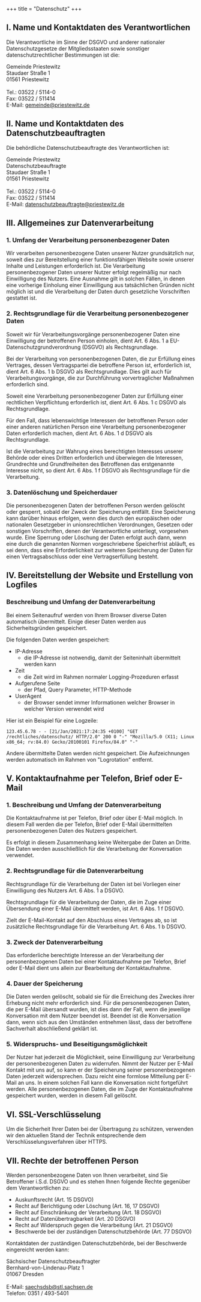 +++
title = "Datenschutz"
+++

<h2 class="title is-2">I. Name und Kontaktdaten des Verantwortlichen</h2>
Die Verantwortliche im Sinne der DSGVO und anderer nationaler
Datenschutzgesetze der Mitgliedsstaaten sowie sonstiger
datenschutzrechtlicher Bestimmungen ist die:

Gemeinde Priestewitz<br>
Staudaer Straße 1<br>
01561 Priestewitz<br>
<br>
Tel.: 03522 / 5114-0<br>
Fax: 03522 / 511414<br>
E-Mail: gemeinde@priestewitz.de

<h2 class="title is-2">II. Name und Kontaktdaten des Datenschutzbeauftragten</h2>

Die behördliche Datenschutzbeauftragte des Verantwortlichen ist:

Gemeinde Priestewitz<br>
Datenschutzbeauftragte<br>
Staudaer Straße 1<br>
01561 Priestewitz<br>
<br>
Tel.: 03522 / 5114-0<br>
Fax: 03522 / 511414<br>
E-Mail: datenschutzbeauftragte@priestewitz.de

<h2 class="title is-2">III. Allgemeines zur Datenverarbeitung</h2>

<h3 class="title is-3">1. Umfang der Verarbeitung personenbezogener Daten</h3>

Wir verarbeiten personenbezogene Daten unserer Nutzer grundsätzlich
nur, soweit dies zur Bereitstellung einer funktionsfähigen Website
sowie unserer Inhalte und Leistungen erforderlich ist. Die
Verarbeitung personenbezogener Daten unserer Nutzer erfolgt regelmäßig
nur nach Einwilligung des Nutzers. Eine Ausnahme gilt in solchen
Fällen, in denen eine vorherige Einholung einer Einwilligung aus
tatsächlichen Gründen nicht möglich ist und die Verarbeitung der Daten
durch gesetzliche Vorschriften gestattet ist.

<h3 class="title is-3">2. Rechtsgrundlage für die Verarbeitung personenbezogener Daten</h3>

Soweit wir für Verarbeitungsvorgänge personenbezogener Daten eine
Einwilligung der betroffenen Person einholen, dient Art. 6 Abs. 1 a
EU-Datenschutzgrundverordnung (DSGVO) als Rechtsgrundlage.

Bei der Verarbeitung von personenbezogenen Daten, die zur Erfüllung
eines Vertrages, dessen Vertragspartei die betroffene Person ist,
erforderlich ist, dient Art. 6 Abs. 1 b DSGVO als Rechtsgrundlage.
Dies gilt auch für Verarbeitungsvorgänge, die zur Durchführung
vorvertraglicher Maßnahmen erforderlich sind.

Soweit eine Verarbeitung personenbezogener Daten zur Erfüllung einer
rechtlichen Verpflichtung erforderlich ist, dient Art. 6 Abs. 1 c
DSGVO als Rechtsgrundlage.

Für den Fall, dass lebenswichtige Interessen der betroffenen Person
oder einer anderen natürlichen Person eine Verarbeitung
personenbezogener Daten erforderlich machen, dient Art. 6 Abs. 1
d DSGVO als Rechtsgrundlage.

Ist die Verarbeitung zur Wahrung eines berechtigten Interesses unserer
Behörde oder eines Dritten erforderlich und überwiegen die Interessen,
Grundrechte und Grundfreiheiten des Betroffenen das erstgenannte
Interesse nicht, so dient Art. 6 Abs. 1 f DSGVO als Rechtsgrundlage
für die Verarbeitung.

<h3 class="title is-3">3. Datenlöschung und Speicherdauer</h3>

Die personenbezogenen Daten der betroffenen Person werden gelöscht
oder gesperrt, sobald der Zweck der Speicherung entfällt. Eine
Speicherung kann darüber hinaus erfolgen, wenn dies durch den
europäischen oder nationalen Gesetzgeber in unionsrechtlichen
Verordnungen, Gesetzen oder sonstigen Vorschriften, denen der
Verantwortliche unterliegt, vorgesehen wurde. Eine Sperrung oder
Löschung der Daten erfolgt auch dann, wenn eine durch die genannten
Normen vorgeschriebene Speicherfrist abläuft, es sei denn, dass eine
Erforderlichkeit zur weiteren Speicherung der Daten für einen
Vertragsabschluss oder eine Vertragserfüllung besteht.

<h2 class="title is-2">IV. Bereitstellung der Website und Erstellung von Logfiles</h2>

<h3 class="title is-3">Beschreibung und Umfang der Datenverarbeitung</h3>

Bei einem Seitenaufruf werden von Ihrem Browser diverse Daten
automatisch übermittelt. Einige dieser Daten werden aus
Sicherheitsgründen gespeichert.

Die folgenden Daten werden gespeichert:

- IP-Adresse
	- die IP-Adresse ist notwendig, damit der Seiteninhalt
	  übermittelt werden kann
- Zeit
	- die Zeit wird im Rahmen normaler Logging-Prozeduren erfasst
- Aufgerufene Seite
	- der Pfad, Query Parameter, HTTP-Methode
- UserAgent
	- der Browser sendet immer Informationen welcher Browser in
	  welcher Version verwendet wird

Hier ist ein Beispiel für eine Logzeile:

```
123.45.6.78 - - [21/Jan/2021:17:24:35 +0100] "GET /rechtliches/datenschutz/ HTTP/2.0" 200 0 "-" "Mozilla/5.0 (X11; Linux x86_64; rv:84.0) Gecko/20100101 Firefox/84.0" "-"
```

Andere übermittelte Daten werden nicht gespeichert. Die Aufzeichnungen
werden automatisch im Rahmen von "Logrotation" entfernt.

<h2 class="title is-2">V. Kontaktaufnahme per Telefon, Brief oder E-Mail</h2>

<h3 class="title is-3">1. Beschreibung und Umfang der Datenverarbeitung</h3>

Die Kontaktaufnahme ist per Telefon, Brief oder über E-Mail möglich.
In diesem Fall werden die per Telefon, Brief oder E-Mail übermittelten
personenbezogenen Daten des Nutzers gespeichert.

Es erfolgt in diesem Zusammenhang keine Weitergabe der Daten an
Dritte. Die Daten werden ausschließlich für die Verarbeitung der
Konversation verwendet.

<h3 class="title is-3">2. Rechtsgrundlage für die Datenverarbeitung</h3>

Rechtsgrundlage für die Verarbeitung der Daten ist bei Vorliegen einer
Einwilligung des Nutzers Art. 6 Abs. 1 a DSGVO.

Rechtsgrundlage für die Verarbeitung der Daten, die im Zuge einer
Übersendung einer E-Mail übermittelt werden, ist Art. 6 Abs. 1 f
DSGVO.

Zielt der E-Mail-Kontakt auf den Abschluss eines Vertrages ab, so ist
zusätzliche Rechtsgrundlage für die Verarbeitung Art. 6 Abs. 1 b
DSGVO.

<h3 class="title is-3">3. Zweck der Datenverarbeitung</h3>

Das erforderliche berechtigte Interesse an der Verarbeitung der
personenbezogenen Daten bei einer Kontaktaufnahme per Telefon, Brief
oder E-Mail dient uns allein zur Bearbeitung der Kontaktaufnahme.

<h3 class="title is-3">4. Dauer der Speicherung</h3>

Die Daten werden gelöscht, sobald sie für die Erreichung des Zweckes
ihrer Erhebung nicht mehr erforderlich sind. Für die personenbezogenen
Daten, die per E-Mail übersandt wurden, ist dies dann der Fall, wenn
die jeweilige Konversation mit dem Nutzer beendet ist. Beendet ist die
Konversation dann, wenn sich aus den Umständen entnehmen lässt, dass
der betroffene Sachverhalt abschließend geklärt ist.

<h3 class="title is-3">5. Widerspruchs- und Beseitigungsmöglichkeit</h3>

Der Nutzer hat jederzeit die Möglichkeit, seine Einwilligung zur
Verarbeitung der personenbezogenen Daten zu widerrufen. Nimmt der
Nutzer per E-Mail Kontakt mit uns auf, so kann er der Speicherung
seiner personenbezogenen Daten jederzeit widersprechen. Dazu reicht
eine formlose Mitteilung per E-Mail an uns. In einem solchen Fall kann
die Konversation nicht fortgeführt werden. Alle personenbezogenen
Daten, die im Zuge der Kontaktaufnahme gespeichert wurden, werden in
diesem Fall gelöscht.

<h2 class="title is-2">VI. SSL-Verschlüsselung</h2>

Um die Sicherheit Ihrer Daten bei der Übertragung zu schützen,
verwenden wir den aktuellen Stand der Technik entsprechende dem
Verschlüsselungsverfahren über HTTPS.

<h2 class="title is-2">VII. Rechte der betroffenen Person</h2>

Werden personenbezogene Daten von Ihnen verarbeitet, sind Sie
Betroffener i.S.d. DSGVO und es stehen Ihnen folgende Rechte gegenüber
dem Verantwortlichen zu:

- Auskunftsrecht (Art. 15 DSGVO)
- Recht auf Berichtigung oder Löschung (Art. 16, 17 DSGVO)
- Recht auf Einschränkung der Verarbeitung (Art. 18 DSGVO)
- Recht auf Datenübertragbarkeit (Art. 20 DSGVO)
- Recht auf Widerspruch gegen die Verarbeitung (Art. 21 DSGVO)
- Beschwerde bei der zuständigen Datenschutzbehörde (Art. 77 DSGVO)

Kontaktdaten der zuständigen Datenschutzbehörde, bei der Beschwerde eingereicht werden kann:<br>

Sächsischer Datenschutzbeauftragter<br>
Bernhard-von-Lindenau-Platz 1<br>
01067 Dresden<br>
<br>
E-Mail: saechsdsb@stl.sachsen.de<br>
Telefon: 0351 / 493-5401<br>

